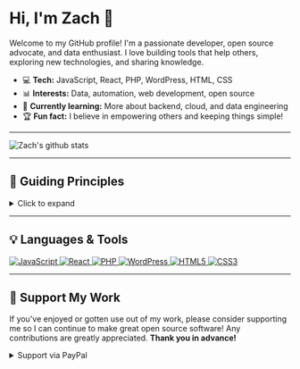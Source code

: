 # Hi, I'm Zach 👋

Welcome to my GitHub profile! I'm a passionate developer, open source advocate, and data enthusiast. I love building tools that help others, exploring new technologies, and sharing knowledge.

- 💻 **Tech:** JavaScript, React, PHP, WordPress, HTML, CSS
- 📊 **Interests:** Data, automation, web development, open source
- 🌱 **Currently learning:** More about backend, cloud, and data engineering
- 🏆 **Fun fact:** I believe in empowering others and keeping things simple!

---

![Zach's github stats](https://github-readme-stats.vercel.app/api?username=zkm&show_icons=true&theme=tokyonight)

---

## 🧭 Guiding Principles

<details>
  <summary>Click to expand</summary>
  
  - Open is good.
  - Dependencies are bad.
  - Help others help themselves!
</details>

---

## 💡 Languages & Tools

<p>
  <a href="https://developer.mozilla.org/docs/Web/JavaScript" title="JavaScript">
    <img src="https://img.shields.io/badge/JavaScript-F7DF1E?style=for-the-badge&logo=javascript&logoColor=black" alt="JavaScript"/>
  </a>
  <a href="https://react.dev/" title="React">
    <img src="https://img.shields.io/badge/React-20232A?style=for-the-badge&logo=react&logoColor=61DAFB" alt="React"/>
  </a>
  <a href="https://www.php.net/" title="PHP">
    <img src="https://img.shields.io/badge/PHP-777BB4?style=for-the-badge&logo=php&logoColor=white" alt="PHP"/>
  </a>
  <a href="https://wordpress.org/" title="WordPress">
    <img src="https://img.shields.io/badge/WordPress-21759B?style=for-the-badge&logo=wordpress&logoColor=white" alt="WordPress"/>
  </a>
  <a href="https://developer.mozilla.org/docs/Web/HTML" title="HTML5">
    <img src="https://img.shields.io/badge/HTML5-E34F26?style=for-the-badge&logo=html5&logoColor=white" alt="HTML5"/>
  </a>
  <a href="https://developer.mozilla.org/docs/Web/CSS" title="CSS3">
    <img src="https://img.shields.io/badge/CSS3-1572B6?style=for-the-badge&logo=css3&logoColor=white" alt="CSS3"/>
  </a>
</p>

---

## 🙏 Support My Work

If you've enjoyed or gotten use out of my work, please consider supporting me so I can continue to make great open source software! Any contributions are greatly appreciated. **Thank you in advance!**

<details>
  <summary>Support via PayPal</summary>
  <a href="https://www.paypal.com/paypalme/zachschneider" target="_blank"><img src="https://raw.githubusercontent.com/zkm/zkm/master/assets/support-via-paypal.png" alt="Support via PayPal @zachschneider" width="250" height="301" /></a>
</details>
